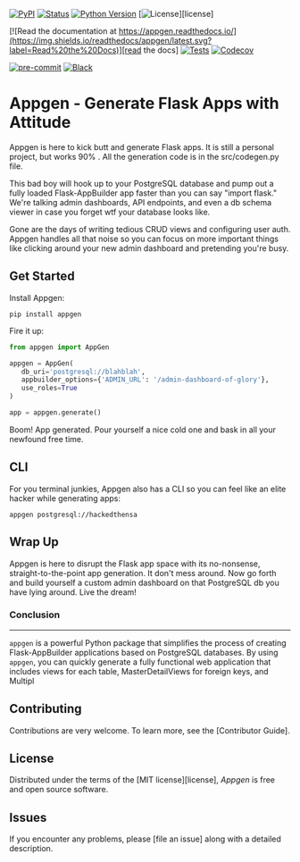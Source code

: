 
[![PyPI](https://img.shields.io/pypi/v/appgen.svg)][pypi_]
[![Status](https://img.shields.io/pypi/status/appgen.svg)][status]
[![Python Version](https://img.shields.io/pypi/pyversions/appgen)][python version]
[![License](https://img.shields.io/pypi/l/appgen)][license]

[![Read the documentation at https://appgen.readthedocs.io/](https://img.shields.io/readthedocs/appgen/latest.svg?label=Read%20the%20Docs)][read the docs]
[![Tests](https://github.com/nyimbi/appgen/workflows/Tests/badge.svg)][tests]
[![Codecov](https://codecov.io/gh/nyimbi/appgen/branch/main/graph/badge.svg)][codecov]

[![pre-commit](https://img.shields.io/badge/pre--commit-enabled-brightgreen?logo=pre-commit&logoColor=white)][pre-commit]
[![Black](https://img.shields.io/badge/code%20style-black-000000.svg)][black]

[pypi_]: https://pypi.org/project/appgen/
[status]: https://pypi.org/project/appgen/
[python version]: https://pypi.org/project/appgen
[read the docs]: https://appgen.readthedocs.io/
[tests]: https://github.com/nyimbi/appgen/actions?workflow=Tests
[codecov]: https://app.codecov.io/gh/nyimbi/apppgen
[pre-commit]: https://github.com/pre-commit/pre-commit
[black]: https://github.com/psf/black



# Appgen - Generate Flask Apps with Attitude

Appgen is here to kick butt and generate Flask apps. It is still a personal project, but works 90% .
All the generation code is in the src/codegen.py file.

This bad boy will hook up to your PostgreSQL database and pump out a fully loaded Flask-AppBuilder app faster than you can say "import flask." We're talking admin dashboards, API endpoints, and even a db schema viewer in case you forget wtf your database looks like.

Gone are the days of writing tedious CRUD views and configuring user auth. Appgen handles all that noise so you can focus on more important things like clicking around your new admin dashboard and pretending you're busy.

## Get Started 

Install Appgen:

```
pip install appgen
```

Fire it up:

```python
from appgen import AppGen

appgen = AppGen(
   db_uri='postgresql://blahblah',
   appbuilder_options={'ADMIN_URL': '/admin-dashboard-of-glory'},
   use_roles=True
)

app = appgen.generate()
```

Boom! App generated. Pour yourself a nice cold one and bask in all your newfound free time.

## CLI

For you terminal junkies, Appgen also has a CLI so you can feel like an elite hacker while generating apps:

```
appgen postgresql://hackedthensa
```

## Wrap Up

Appgen is here to disrupt the Flask app space with its no-nonsense, straight-to-the-point app generation. It don't mess around. Now go forth and build yourself a custom admin dashboard on that PostgreSQL db you have lying around. Live the dream!

### Conclusion
-------------

`appgen` is a powerful Python package that simplifies the process of creating
Flask-AppBuilder applications based on PostgreSQL databases. By using `appgen`, you can
quickly generate a fully functional web application that includes views for each table,
MasterDetailViews for foreign keys, and Multipl
## Contributing

Contributions are very welcome.
To learn more, see the [Contributor Guide].

## License

Distributed under the terms of the [MIT license][license],
_Appgen_ is free and open source software.

## Issues

If you encounter any problems,
please [file an issue] along with a detailed description.